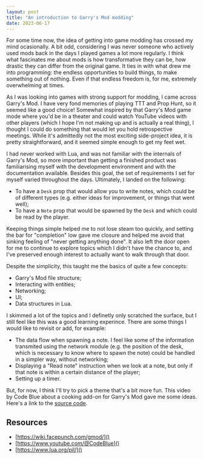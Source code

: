 ```yaml
---
layout: post
title: "An introduction to Garry's Mod modding"
date: 2023-06-17
---
```


For some time now, the idea of getting into game modding has crossed my mind ocasionally. A bit odd, considering I was never someone who actively used mods back in the days I played games a lot more regularly. I think what fascinates me about mods is how transformative they can be, how drastic they can differ from the original game. It ties in with what drew me into programming: the endless opportunities to build things, to make something out of nothing. Even if that endless freedom is, for me, extremely overwhelming at times.

As I was looking into games with strong support for modding, I came across Garry's Mod. I have very fond memories of playing TTT and Prop Hunt, so it seemed like a good choice! Somewhat inspired by that Garry's Mod game mode where you'd be in a theater and could watch YouTube videos with other players (which I hope I'm not making up and is actually a real thing), I thought I could do something that would let you hold retrospective meetings. While it's admittedly not the most exciting side-project idea, it is pretty straightforward, and it seemed simple enough to get my feet wet.

I had never worked with Lua, and was not familiar with the internals of Garry's Mod, so more important than getting a finished product was familiarising myself with the development environment and with the documentation available. Besides this goal, the set of requirements I set for myself varied throughout the days. Ultimately, I landed on the following:

- To have a `Desk` prop that would allow you to write notes, which could be of different types (e.g. either ideas for improvement, or things that went well);
- To have a `Note` prop that would be spawned by the `Desk` and which could be read by the player.

Keeping things simple helped me to not lose steam too quickly, and setting the bar for "completion" low gave me closure and helped me avoid that sinking feeling of "never getting anything done". It also left the door open for me to continue to explore topics which I didn't have the chance to, and I've preserved enough interest to actually want to walk through that door.

Despite the simplicity, this taught me the basics of quite a few concepts:

- Garry's Mod file structure;
- Interacting with entities;
- Networking;
- UI;
- Data structures in Lua.

I skimmed a lot of the topics and I definetly only scratched the surface, but I still feel like this was a good learning experince. There are some things I would like to revisit or add, for example:

- The data flow when spawning a note. I feel like some of the information transmited using the network module (e.g. the position of the desk, which is necessary to know where to spawn the note) could be handled in a simpler way, without networking;
- Displaying a "Read note" instruction when we look at a note, but only if that note is within a certain distance of the player;
- Setting up a timer.

But, for now, I think I'll try to pick a theme that's a bit more fun. This video by Code Blue about a cooking add-on for Garry's Mod gave me some ideas. Here's a link to the [source code](https://github.com/marianafcosta/garrys-retro).

## Resources

- [https://wiki.facepunch.com/gmod/]()
- [https://www.youtube.com/@CodeBlue]()
- [https://www.lua.org/pil/]()
